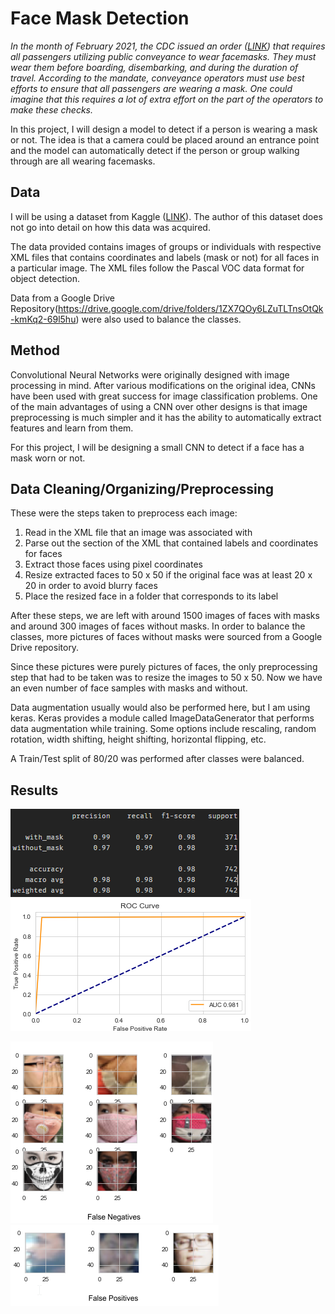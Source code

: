 # Face Mask Detection

*In the month of February 2021, the CDC issued an order ([LINK](https://www.cdc.gov/quarantine/pdf/Mask-Order-CDC_GMTF_01-29-21-p.pdf)) that requires all passengers utilizing public conveyance to wear facemasks. They must wear them before boarding, disembarking, and during the duration of travel. According to the mandate, conveyance operators must use best efforts to ensure that all passengers are wearing a mask. One could imagine that this requires a lot of extra effort on the part of the operators to make these checks.*

In this project, I will design a model to detect if a person is wearing a mask or not. The idea is that a camera could be placed around an entrance point and the model can automatically detect if the person or group walking through are all wearing facemasks.

## Data 

I will be using a dataset from Kaggle ([LINK](https://www.kaggle.com/andrewmvd/face-mask-detection)). The author of this dataset does not go into detail on how this data was acquired. 

The data provided contains images of groups or individuals with respective XML files that contains coordinates and labels (mask or not) for all faces in a particular image. The XML files follow the Pascal VOC data format for object detection.

Data from a Google Drive Repository(https://drive.google.com/drive/folders/1ZX7QOy6LZuTLTnsOtQk-kmKq2-69l5hu) were also used to balance the classes. 

## Method

Convolutional Neural Networks were originally designed with image processing in mind. After various modifications on the original idea, CNNs have been used with great success for image classification problems. One of the main advantages of using a CNN over other designs is that image preprocessing is much simpler and it has the ability to automatically extract features and learn from them.

For this project, I will be designing a small CNN to detect if a face has a mask worn or not.

## Data Cleaning/Organizing/Preprocessing

These were the steps taken to preprocess each image:
  1. Read in the XML file that an image was associated with
  2. Parse out the section of the XML that contained labels and coordinates for faces
  3. Extract those faces using pixel coordinates
  4. Resize extracted faces to 50 x 50 if the original face was at least 20 x 20 in order to avoid blurry faces
  5. Place the resized face in a folder that corresponds to its label
 
After these steps, we are left with around 1500 images of faces with masks and around 300 images of faces without masks. In order to balance the classes, more pictures of faces without masks were sourced from a Google Drive repository. 

Since these pictures were purely pictures of faces, the only preprocessing step that had to be taken was to resize the images to 50 x 50. Now we have an even number of face samples with masks and without. 

Data augmentation usually would also be performed here, but I am using keras. Keras provides a module called ImageDataGenerator that performs data augmentation while training. Some options include rescaling, random rotation, width shifting, height shifting, horizontal flipping, etc.

A Train/Test split of 80/20 was performed after classes were balanced.

## Results

![Scores](Reports/results/scores.png "Scores")
![ROC](Reports/results/roc.png "ROC")

![False Negatives](Reports/results/fn.png "False Negatives")
![False Positives](Reports/results/fp.png "False Positives")



